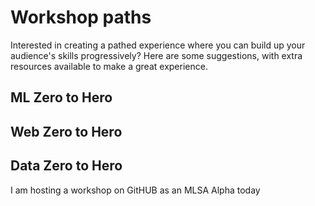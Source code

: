 # Workshop paths

Interested in creating a pathed experience where you can build up your audience's skills progressively? Here are some suggestions, with extra resources available to make a great experience.

## ML Zero to Hero

## Web Zero to Hero

## Data Zero to Hero
I am hosting a workshop on GitHUB as an MLSA Alpha today